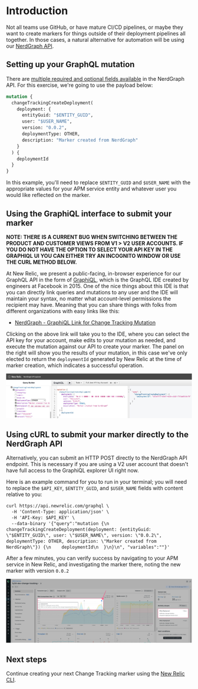 # Introduction

Not all teams use GitHub, or have mature CI/CD pipelines, or maybe they want to create markers for things outside of their deployment pipelines all together. In those cases, a natural alternative for automation will be using our [NerdGraph API](https://docs.newrelic.com/docs/change-tracking/change-tracking-graphql/).

## Setting up your GraphQL mutation

There are [multiple required and optional fields available](https://docs.newrelic.com/docs/change-tracking/change-tracking-graphql/#field-definitions) in the NerdGraph API. For this exercise, we're going to use the payload below:

```graphql
mutation {
  changeTrackingCreateDeployment(
    deployment: {
      entityGuid: "$ENTITY_GUID",
      user: "$USER_NAME",
      version: "0.0.2",
      deploymentType: OTHER,
      description: "Marker created from NerdGraph"
    }
  ) {
    deploymentId
  }
}
```

In this example, you'll need to replace `$ENTITY_GUID` and `$USER_NAME` with the appropriate values for your APM service entity and whatever user you would like reflected on the marker.

## Using the GraphiQL interface to submit your marker

**NOTE: THERE IS A CURRENT BUG WHEN SWITCHING BETWEEN THE PRODUCT AND CUSTOMER VIEWS FROM V1 > V2 USER ACCOUNTS. IF YOU DO NOT HAVE THE OPTION TO SELECT YOUR API KEY IN THE GRAPHIQL UI YOU CAN EITHER TRY AN INCOGNITO WINDOW OR USE THE CURL METHOD BELOW.**

At New Relic, we present a public-facing, in-browser experience for our GraphQL API in the form of [GraphiQL](https://github.com/graphql/graphiql), which is the GraphQL IDE created by engineers at Facebook in 2015. One of the nice things about this IDE is that you can directly link queries and mutations to any user and the IDE will maintain your syntax, no matter what account-level permissions the recipient may have. Meaning that you can share things with folks from different organizations with easy links like this:

 * [NerdGraph - GraphiQL Link for Change Tracking Mutation](https://api.newrelic.com/graphiql?#query=mutation%20%7B%0A%20%20changeTrackingCreateDeployment%28deployment%3A%20%7BentityGuid%3A%20%22%24ENTITY_GUID%22%2C%20user%3A%20%22%24USER_NAME%22%2C%20version%3A%20%220.0.2%22%2C%20deploymentType%3A%20OTHER%2C%20description%3A%20%22Marker%20created%20from%20NerdGraph%22%7D%29%20%7B%0A%20%20%20%20deploymentId%0A%20%20%7D%0A%7D%0A)

Clicking on the above link will take you to the IDE, where you can select the API key for your account, make edits to your mutation as needed, and execute the mutation against our API to create your marker. The panel on the right will show you the results of your mutation, in this case we've only elected to return the `deploymentId` generated by New Relic at the time of marker creation, which indicates a successful operation.

<p align="center">
  <img src="./images/nerdgraph_1.jpg" alt="GraphiQL UI">
</p>

## Using cURL to submit your marker directly to the NerdGraph API

Alternatively, you can submit an HTTP POST directly to the NerdGraph API endpoint. This is necessary if you are using a V2 user account that doesn't have full access to the GraphiQL explorer UI right now.

Here is an example command for you to run in your terminal; you will need to replace the `$API_KEY`, `$ENTITY_GUID`, and `$USER_NAME` fields with content relative to you:

```
curl https://api.newrelic.com/graphql \
  -H 'Content-Type: application/json' \
  -H 'API-Key: $API_KEY' \
  --data-binary '{"query":"mutation {\n  changeTrackingCreateDeployment(deployment: {entityGuid: \"$ENTITY_GUID\", user: \"$USER_NAME\", version: \"0.0.2\", deploymentType: OTHER, description: \"Marker created from NerdGraph\"}) {\n    deploymentId\n  }\n}\n", "variables":""}'
```


After a few minutes, you can verify success by navigating to your APM service in New Relic, and investigating the marker there, noting the new marker with version `0.0.2`

<p align="center">
  <img src="./images/nerdgraph_2.jpg" alt="New Relic APM interface">
</p>

## Next steps

Continue creating your next Change Tracking marker using the [New Relic CLI](./4_NEW%20RELIC%20CLI.md).
